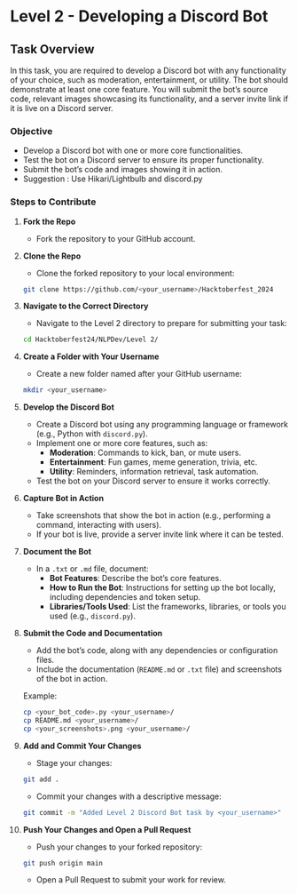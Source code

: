 
# Level 2 - Developing a Discord Bot

## Task Overview

In this task, you are required to develop a Discord bot with any functionality of your choice, such as moderation, entertainment, or utility. The bot should demonstrate at least one core feature. You will submit the bot’s source code, relevant images showcasing its functionality, and a server invite link if it is live on a Discord server.

### Objective

- Develop a Discord bot with one or more core functionalities.
- Test the bot on a Discord server to ensure its proper functionality.
- Submit the bot’s code and images showing it in action.
- Suggestion : Use Hikari/Lightbulb and discord.py

### Steps to Contribute

1. **Fork the Repo**

   - Fork the repository to your GitHub account.

2. **Clone the Repo**

   - Clone the forked repository to your local environment:

   ```bash
   git clone https://github.com/<your_username>/Hacktoberfest_2024
   ```

3. **Navigate to the Correct Directory**

   - Navigate to the Level 2 directory to prepare for submitting your task:

   ```bash
   cd Hacktoberfest24/NLPDev/Level 2/
   ```

4. **Create a Folder with Your Username**

   - Create a new folder named after your GitHub username:

   ```bash
   mkdir <your_username>
   ```

5. **Develop the Discord Bot**

   - Create a Discord bot using any programming language or framework (e.g., Python with `discord.py`).
   - Implement one or more core features, such as:
     - **Moderation**: Commands to kick, ban, or mute users.
     - **Entertainment**: Fun games, meme generation, trivia, etc.
     - **Utility**: Reminders, information retrieval, task automation.
   - Test the bot on your Discord server to ensure it works correctly.

6. **Capture Bot in Action**

   - Take screenshots that show the bot in action (e.g., performing a command, interacting with users).
   - If your bot is live, provide a server invite link where it can be tested.

7. **Document the Bot**

   - In a `.txt` or `.md` file, document:
     - **Bot Features**: Describe the bot’s core features.
     - **How to Run the Bot**: Instructions for setting up the bot locally, including dependencies and token setup.
     - **Libraries/Tools Used**: List the frameworks, libraries, or tools you used (e.g., `discord.py`).

8. **Submit the Code and Documentation**

   - Add the bot’s code, along with any dependencies or configuration files.
   - Include the documentation (`README.md` or `.txt` file) and screenshots of the bot in action.

   Example:

   ```bash
   cp <your_bot_code>.py <your_username>/
   cp README.md <your_username>/
   cp <your_screenshots>.png <your_username>/
   ```

9. **Add and Commit Your Changes**

   - Stage your changes:

   ```bash
   git add .
   ```

   - Commit your changes with a descriptive message:

   ```bash
   git commit -m "Added Level 2 Discord Bot task by <your_username>"
   ```

10. **Push Your Changes and Open a Pull Request**

    - Push your changes to your forked repository:

    ```bash
    git push origin main
    ```

    - Open a Pull Request to submit your work for review.

